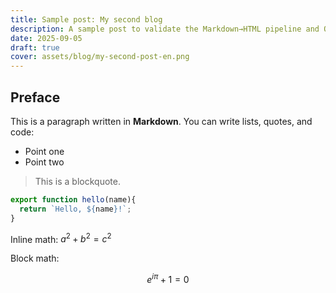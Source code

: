 ```yaml
---
title: Sample post: My second blog
description: A sample post to validate the Markdown→HTML pipeline and OG cover rendering.
date: 2025-09-05
draft: true
cover: assets/blog/my-second-post-en.png
---
```


## Preface

This is a paragraph written in **Markdown**. You can write lists, quotes, and code:

- Point one
- Point two

> This is a blockquote.

```js
export function hello(name){
  return `Hello, ${name}!`;
}
```

Inline math: $a^2 + b^2 = c^2$

Block math:

$$
e^{i\pi} + 1 = 0
$$
